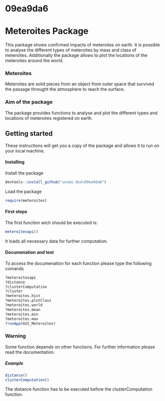 # 09ea9da6
# Meteroites Package
This package shows confirmed impacts of meteroites on earth. It is possible to analyse the different types of meteroites by mass and class of meteroites. Additionally the package allows to plot the locations of the meteroites around the world.
### Meteroites
Meteroites are solid pieces from an object from outer space that survived the passage throught the atmosphere to reach the surface. 
### Aim of the package
The package provides functions to analyse and plot the different types and locations of meteroites registered on earth.
## Getting started
These instructions will get you a copy of the package and allows it to run on your local machine.
#### Installing
Install the package
```R
devtools::install_github("unimi-dse\09ea9da6")
```
Load the package
```R
require(meteroites)
```
#### First steps
The first function wich should be executed is:
```R
meteroitesapi()
```
It loads all necessary data for further computation.
#### Documenation and test
To access the documenation for each function please type the following comands
```R
?meteroitesapi
?distance
?clusterComputation
?cluster
?meteroites.hist
?meteroites.plotClass
?meteroites.world
?meteroites.mean
?meteroites.min
?meteroites.max
?runApp(GUI_Meteroites)
```
### Warning
Some function depends on other functions. For further information please read the documentation.

##### Example
```R
distance()
clusterComputation()
```
The distance function has to be executed before the clusterComputation function.
